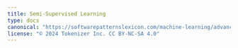 ```yaml
---
title: Semi-Supervised Learning
type: docs
canonical: "https://softwarepatternslexicon.com/machine-learning/advanced-techniques/semi-supervised-learning"
license: "© 2024 Tokenizer Inc. CC BY-NC-SA 4.0"
---
```

